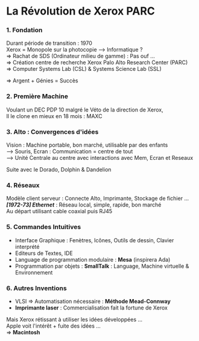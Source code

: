 # La Révolution de Xerox PARC #

### 1. Fondation
Durant période de transition : 1970  
Xerox = Monopole sur la photocopie --> Informatique ?  
=> Rachat de SDS (Ordinateur milieu de gamme) : Pas ouf ...  
=> Création centre de recherche Xerox Palo Alto Research Center (PARC)  
=> Computer Systems Lab (CSL) & Systems Science Lab (SSL)

=> Argent + Génies = Succès

### 2. Première Machine
Voulant un DEC PDP 10 malgré le Véto de la direction de Xerox,  
Il le clone en mieux en 18 mois : MAXC

### 3. Alto : Convergences d'idées
Vision : Machine portable, bon marché, utilisable par des enfants  
--> Souris, Ecran : Communication = centre de tout  
--> Unité Centrale au centre avec interactions avec Mem, Ecran et Reseaux

Suite avec le Dorado, Dolphin & Dandelion

### 4. Réseaux
Modèle client serveur : Connecte Alto, Imprimante, Stockage de fichier ...  
***[1972-73] Ethernet*** : Réseau local, simple, rapide, bon marché  
Au départ utilisant cable coaxial puis RJ45

### 5. Commandes Intuitives  
- Interface Graphique : Fenètres, Icônes, Outils de dessin, Clavier interprété
- Editeurs de Textes, IDE
- Language de programmation modulaire : **Mesa** (inspirera Ada)
- Programmation par objets : **SmallTalk** : Language, Machine virtuelle & Environnement

### 6. Autres Inventions
- VLSI => Automatisation nécessaire : **Méthode Mead-Connway**
- **Imprimante laser** : Commercialisation fait la fortune de Xerox

Mais Xerox rétissant à utiliser les idées développées ...  
Apple voit l'intérêt + fuite des idées ...  
=> **Macintosh**
